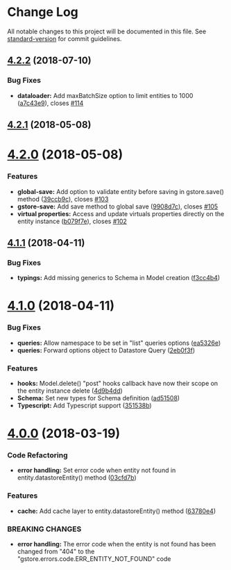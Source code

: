 # Change Log

All notable changes to this project will be documented in this file. See [standard-version](https://github.com/conventional-changelog/standard-version) for commit guidelines.

<a name="4.2.2"></a>
## [4.2.2](https://github.com/sebelga/gstore-node/compare/v4.2.1...v4.2.2) (2018-07-10)


### Bug Fixes

* **dataloader:** Add maxBatchSize option to limit entities to 1000 ([a7c43e9](https://github.com/sebelga/gstore-node/commit/a7c43e9)), closes [#114](https://github.com/sebelga/gstore-node/issues/114)



<a name="4.2.1"></a>
## [4.2.1](https://github.com/sebelga/gstore-node/compare/v4.2.0...v4.2.1) (2018-05-08)



<a name="4.2.0"></a>
# [4.2.0](https://github.com/sebelga/gstore-node/compare/v4.1.1...v4.2.0) (2018-05-08)


### Features

* **global-save:** Add option to validate entity before saving in gstore.save() method ([39ccb9c](https://github.com/sebelga/gstore-node/commit/39ccb9c)), closes [#103](https://github.com/sebelga/gstore-node/issues/103)
* **gstore-save:** Add save method to global save ([9908d7c](https://github.com/sebelga/gstore-node/commit/9908d7c)), closes [#105](https://github.com/sebelga/gstore-node/issues/105)
* **virtual properties:** Access and update virtuals properties directly on the entity instance ([b079f7e](https://github.com/sebelga/gstore-node/commit/b079f7e)), closes [#102](https://github.com/sebelga/gstore-node/issues/102)



<a name="4.1.1"></a>
## [4.1.1](https://github.com/sebelga/gstore-node/compare/v4.1.0...v4.1.1) (2018-04-11)


### Bug Fixes

* **typings:** Add missing generics to Schema in Model creation ([f3cc4b4](https://github.com/sebelga/gstore-node/commit/f3cc4b4))



<a name="4.1.0"></a>
# [4.1.0](https://github.com/sebelga/gstore-node/compare/v4.0.0...v4.1.0) (2018-04-11)


### Bug Fixes

* **queries:** Allow namespace to be set in "list" queries options ([ea5326e](https://github.com/sebelga/gstore-node/commit/ea5326e))
* **queries:** Forward options object to Datastore Query ([2eb0f3f](https://github.com/sebelga/gstore-node/commit/2eb0f3f))


### Features

* **hooks:** Model.delete() "post" hooks callback have now their scope on the entity instance delete ([4d9b4dd](https://github.com/sebelga/gstore-node/commit/4d9b4dd))
* **Schema:** Set new types for Schema definition ([ad51508](https://github.com/sebelga/gstore-node/commit/ad51508))
* **Typescript:** Add Typescript support ([351538b](https://github.com/sebelga/gstore-node/commit/351538b))



<a name="4.0.0"></a>
# [4.0.0](https://github.com/sebelga/gstore-node/compare/v3.0.1...v4.0.0) (2018-03-19)


### Code Refactoring

* **error handling:** Set error code when entity not found in entity.datastoreEntity() method ([03cfd7b](https://github.com/sebelga/gstore-node/commit/03cfd7b))


### Features

* **cache:** Add cache layer to entity.datastoreEntity() method ([63780e4](https://github.com/sebelga/gstore-node/commit/63780e4))


### BREAKING CHANGES

* **error handling:** The error code when the entity is not found has been changed from "404" to the
"gstore.errors.code.ERR_ENTITY_NOT_FOUND" code
